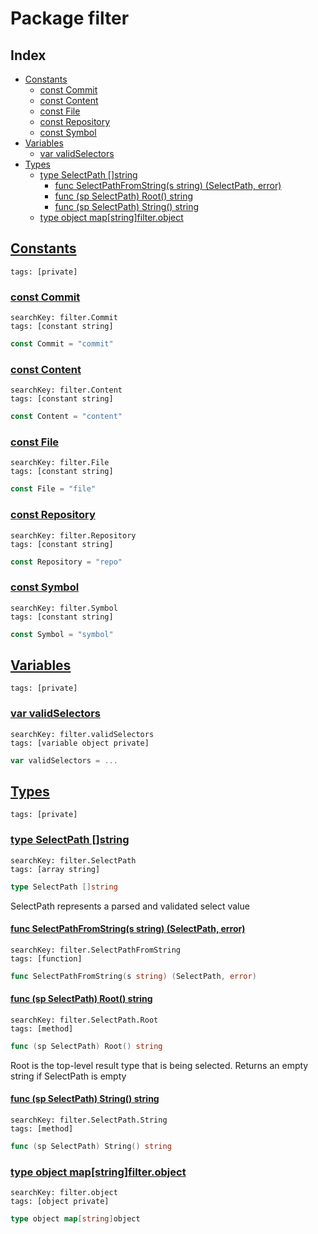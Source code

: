 # Package filter

## Index

* [Constants](#const)
    * [const Commit](#Commit)
    * [const Content](#Content)
    * [const File](#File)
    * [const Repository](#Repository)
    * [const Symbol](#Symbol)
* [Variables](#var)
    * [var validSelectors](#validSelectors)
* [Types](#type)
    * [type SelectPath []string](#SelectPath)
        * [func SelectPathFromString(s string) (SelectPath, error)](#SelectPathFromString)
        * [func (sp SelectPath) Root() string](#SelectPath.Root)
        * [func (sp SelectPath) String() string](#SelectPath.String)
    * [type object map[string]filter.object](#object)


## <a id="const" href="#const">Constants</a>

```
tags: [private]
```

### <a id="Commit" href="#Commit">const Commit</a>

```
searchKey: filter.Commit
tags: [constant string]
```

```Go
const Commit = "commit"
```

### <a id="Content" href="#Content">const Content</a>

```
searchKey: filter.Content
tags: [constant string]
```

```Go
const Content = "content"
```

### <a id="File" href="#File">const File</a>

```
searchKey: filter.File
tags: [constant string]
```

```Go
const File = "file"
```

### <a id="Repository" href="#Repository">const Repository</a>

```
searchKey: filter.Repository
tags: [constant string]
```

```Go
const Repository = "repo"
```

### <a id="Symbol" href="#Symbol">const Symbol</a>

```
searchKey: filter.Symbol
tags: [constant string]
```

```Go
const Symbol = "symbol"
```

## <a id="var" href="#var">Variables</a>

```
tags: [private]
```

### <a id="validSelectors" href="#validSelectors">var validSelectors</a>

```
searchKey: filter.validSelectors
tags: [variable object private]
```

```Go
var validSelectors = ...
```

## <a id="type" href="#type">Types</a>

```
tags: [private]
```

### <a id="SelectPath" href="#SelectPath">type SelectPath []string</a>

```
searchKey: filter.SelectPath
tags: [array string]
```

```Go
type SelectPath []string
```

SelectPath represents a parsed and validated select value 

#### <a id="SelectPathFromString" href="#SelectPathFromString">func SelectPathFromString(s string) (SelectPath, error)</a>

```
searchKey: filter.SelectPathFromString
tags: [function]
```

```Go
func SelectPathFromString(s string) (SelectPath, error)
```

#### <a id="SelectPath.Root" href="#SelectPath.Root">func (sp SelectPath) Root() string</a>

```
searchKey: filter.SelectPath.Root
tags: [method]
```

```Go
func (sp SelectPath) Root() string
```

Root is the top-level result type that is being selected. Returns an empty string if SelectPath is empty 

#### <a id="SelectPath.String" href="#SelectPath.String">func (sp SelectPath) String() string</a>

```
searchKey: filter.SelectPath.String
tags: [method]
```

```Go
func (sp SelectPath) String() string
```

### <a id="object" href="#object">type object map[string]filter.object</a>

```
searchKey: filter.object
tags: [object private]
```

```Go
type object map[string]object
```

